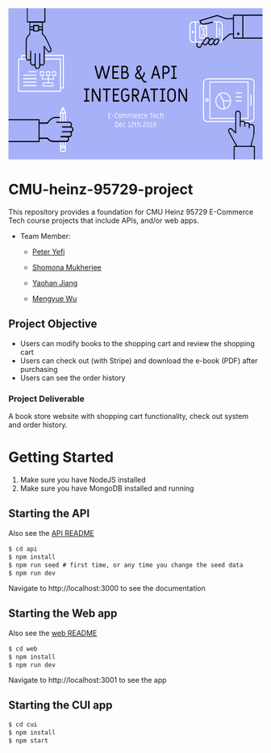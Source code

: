 

<img src="header.png " width="800" height="300">

# CMU-heinz-95729-project

This repository provides a foundation for CMU Heinz 95729 E-Commerce Tech course projects that include APIs, and/or web apps.

- Team Member:
  - [Peter Yefi](https://github.com/peteryefi)

  - [Shomona Mukherjee](https://github.com/Shomona)

  - [Yaohan Jiang](https://github.com/YaohanJA)

  - [Mengyue Wu](https://github.com/menyw)



## Project Objective

- Users can modify books to the shopping cart and review the shopping cart
- Users can check out (with Stripe) and download the e-book (PDF) after purchasing
- Users can see the order history

### Project Deliverable

A book store website with shopping cart functionality, check out system and order history.



# Getting Started

1. Make sure you have NodeJS installed
1. Make sure you have MongoDB installed and running

## Starting the API

Also see the [API README](api/README.md)

```Shell
$ cd api
$ npm install
$ npm run seed # first time, or any time you change the seed data
$ npm run dev
```

Navigate to http://localhost:3000 to see the documentation

## Starting the Web app

Also see the [web README](web/README.md)

```Shell
$ cd web
$ npm install
$ npm run dev
```

Navigate to http://localhost:3001 to see the app

## Starting the CUI app

```Shell
$ cd cui
$ npm install
$ npm start
```



